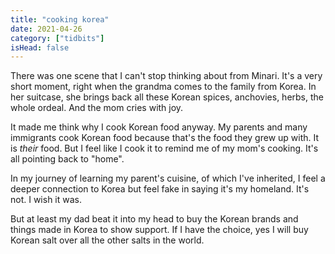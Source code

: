 ```yaml
---
title: "cooking korea"
date: 2021-04-26
category: ["tidbits"]
isHead: false
---
```


There was one scene that I can't stop thinking about from Minari. It's a very short moment, right when the grandma comes to the family from Korea. In her suitcase, she brings back all these Korean spices, anchovies, herbs, the whole ordeal. And the mom cries with joy. 

It made me think why I cook Korean food anyway. My parents and many immigrants cook Korean food because that's the food they grew up with. It is *their* food. But I feel like I cook it to remind me of my mom's cooking. It's all pointing back to "home". 

In my journey of learning my parent's cuisine, of which I've inherited, I feel a deeper connection to Korea but feel fake in saying it's my homeland. It's not. I wish it was. 

But at least my dad beat it into my head to buy the Korean brands and things made in Korea to show support. If I have the choice, yes I will buy Korean salt over all the other salts in the world. 